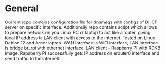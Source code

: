 # General

Current repo contains configuration file for dnsmaqs with configs of DHCP server on specific interface. Additionally repo contains script which allows to prepare network on you Linux PC or laptop to act like a router, giving local IP address to LAN client with access to the internet.
Tested on Linux Debian 12 and Accer laptop. WAN interface is WiFi interface, LAN interface is bridge br_rpi with ethernet interface. LAN client - Raspberry PI with RDKB image. Rapsberry PI successfully gets IP address on erouter0 interface and send traffic to the internetl. 

